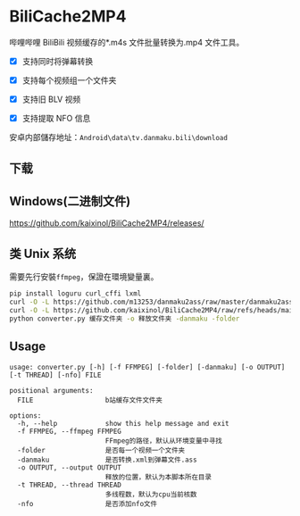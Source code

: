 # BiliCache2MP4

哔哩哔哩 BiliBili 视频缓存的\*.m4s 文件批量转换为.mp4 文件工具。

- [x] 支持同时将弹幕转换

- [x] 支持每个视频组一个文件夹

- [x] 支持旧 BLV 视频

- [x] 支持提取 NFO 信息

安卓内部儲存地址：`Android\data\tv.danmaku.bili\download`

## 下载

## Windows(二进制文件)

https://github.com/kaixinol/BiliCache2MP4/releases/

## 类 Unix 系统

需要先行安裝`ffmpeg`，保證在環境變量裏。

```bash
pip install loguru curl_cffi lxml
curl -O -L https://github.com/m13253/danmaku2ass/raw/master/danmaku2ass.py
curl -O -L https://github.com/kaixinol/BiliCache2MP4/raw/refs/heads/main/converter.py
python converter.py 缓存文件夹 -o 释放文件夹 -danmaku -folder
```

## Usage

```text
usage: converter.py [-h] [-f FFMPEG] [-folder] [-danmaku] [-o OUTPUT] [-t THREAD] [-nfo] FILE

positional arguments:
  FILE                  b站缓存文件文件夹

options:
  -h, --help            show this help message and exit
  -f FFMPEG, --ffmpeg FFMPEG
                        FFmpeg的路径，默认从环境变量中寻找
  -folder               是否每一个视频一个文件夹
  -danmaku              是否转换.xml到弹幕文件.ass
  -o OUTPUT, --output OUTPUT
                        释放的位置，默认为本脚本所在目录
  -t THREAD, --thread THREAD
                        多线程数，默认为cpu当前核数
  -nfo                  是否添加nfo文件
```

